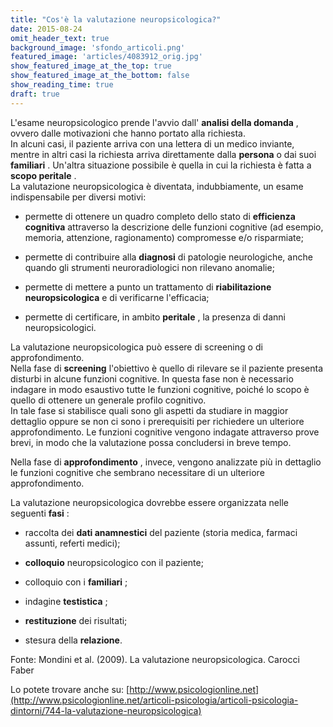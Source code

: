```yaml
---
title: "Cos'è la valutazione neuropsicologica?"
date: 2015-08-24
omit_header_text: true
background_image: 'sfondo_articoli.png'
featured_image: 'articles/4083912_orig.jpg'
show_featured_image_at_the_top: true
show_featured_image_at_the_bottom: false
show_reading_time: true
draft: true
---
```


L'esame neuropsicologico prende l'avvio dall' **analisi della domanda** ,
ovvero dalle motivazioni che hanno portato alla richiesta.  
In alcuni casi, il paziente arriva con una lettera di un medico inviante,
mentre in altri casi la richiesta arriva direttamente dalla **persona** o dai
suoi **familiari** . Un'altra situazione possibile è quella in cui la
richiesta è fatta a **scopo peritale** .  
La valutazione neuropsicologica è diventata, indubbiamente, un esame
indispensabile per diversi motivi:  

  * permette di ottenere un quadro completo dello stato di **efficienza cognitiva** attraverso la descrizione delle funzioni cognitive (ad esempio, memoria, attenzione, ragionamento) compromesse e/o risparmiate;  

  * permette di contribuire alla **diagnosi** di patologie neurologiche, anche quando gli strumenti neuroradiologici non rilevano anomalie;  

  * permette di mettere a punto un trattamento di **riabilitazione neuropsicologica** e di verificarne l'efficacia;  

  * permette di certificare, in ambito **peritale** , la presenza di danni neuropsicologici.  

  
  
La valutazione neuropsicologica può essere di screening o di approfondimento.  
Nella fase di **screening** l'obiettivo è quello di rilevare se il paziente
presenta disturbi in alcune funzioni cognitive. In questa fase non è
necessario indagare in modo esaustivo tutte le funzioni cognitive, poiché lo
scopo è quello di ottenere un generale profilo cognitivo.  
In tale fase si stabilisce quali sono gli aspetti da studiare in maggior
dettaglio oppure se non ci sono i prerequisiti per richiedere un ulteriore
approfondimento. Le funzioni cognitive vengono indagate attraverso prove
brevi, in modo che la valutazione possa concludersi in breve tempo.  
  
Nella fase di **approfondimento** , invece, vengono analizzate più in
dettaglio le funzioni cognitive che sembrano necessitare di un ulteriore
approfondimento.  
  
La valutazione neuropsicologica dovrebbe essere organizzata nelle seguenti
**fasi** :  

  * raccolta dei **dati anamnestici** del paziente (storia medica, farmaci assunti, referti medici);  

  *  **colloquio** neuropsicologico con il paziente;  

  * colloquio con i **familiari** ;  

  * indagine **testistica** ;  

  *  **restituzione** dei risultati;  

  * stesura della **relazione**.  

Fonte: Mondini et al. (2009). La valutazione neuropsicologica. Carocci Faber  
  
Lo potete trovare anche su: [http://www.psicologionline.net](http://www.psicologionline.net/articoli-psicologia/articoli-psicologia-dintorni/744-la-valutazione-neuropsicologica)

